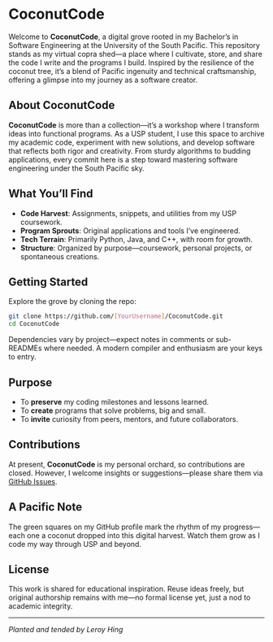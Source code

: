 
# CoconutCode  
Welcome to **CoconutCode**, a digital grove rooted in my Bachelor’s in Software Engineering at the University of the South Pacific. This repository stands as my virtual copra shed—a place where I cultivate, store, and share the code I write and the programs I build. Inspired by the resilience of the coconut tree, it’s a blend of Pacific ingenuity and technical craftsmanship, offering a glimpse into my journey as a software creator.

## About CoconutCode  
**CoconutCode** is more than a collection—it’s a workshop where I transform ideas into functional programs. As a USP student, I use this space to archive my academic code, experiment with new solutions, and develop software that reflects both rigor and creativity. From sturdy algorithms to budding applications, every commit here is a step toward mastering software engineering under the South Pacific sky.

## What You’ll Find  
- **Code Harvest**: Assignments, snippets, and utilities from my USP coursework.  
- **Program Sprouts**: Original applications and tools I’ve engineered.  
- **Tech Terrain**: Primarily Python, Java, and C++, with room for growth.  
- **Structure**: Organized by purpose—coursework, personal projects, or spontaneous creations.

## Getting Started  
Explore the grove by cloning the repo:  
```bash  
git clone https://github.com/[YourUsername]/CoconutCode.git  
cd CoconutCode  
```  
Dependencies vary by project—expect notes in comments or sub-READMEs where needed. A modern compiler and enthusiasm are your keys to entry.

## Purpose  
- To **preserve** my coding milestones and lessons learned.  
- To **create** programs that solve problems, big and small.  
- To **invite** curiosity from peers, mentors, and future collaborators.  

## Contributions  
At present, **CoconutCode** is my personal orchard, so contributions are closed. However, I welcome insights or suggestions—please share them via [GitHub Issues](https://github.com/[YourUsername]/CoconutCode/issues).

## A Pacific Note  
The green squares on my GitHub profile mark the rhythm of my progress—each one a coconut dropped into this digital harvest. Watch them grow as I code my way through USP and beyond.

## License  
This work is shared for educational inspiration. Reuse ideas freely, but original authorship remains with me—no formal license yet, just a nod to academic integrity.

---

*Planted and tended by Leroy Hing* 